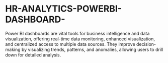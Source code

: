 # HR-ANALYTICS-POWERBI-DASHBOARD-
 Power BI dashboards are vital tools for business intelligence and data visualization, offering real-time data monitoring, enhanced visualization, and centralized access to multiple data sources. They improve decision-making by visualizing trends, patterns, and anomalies, allowing users to drill down for detailed analysis. 
